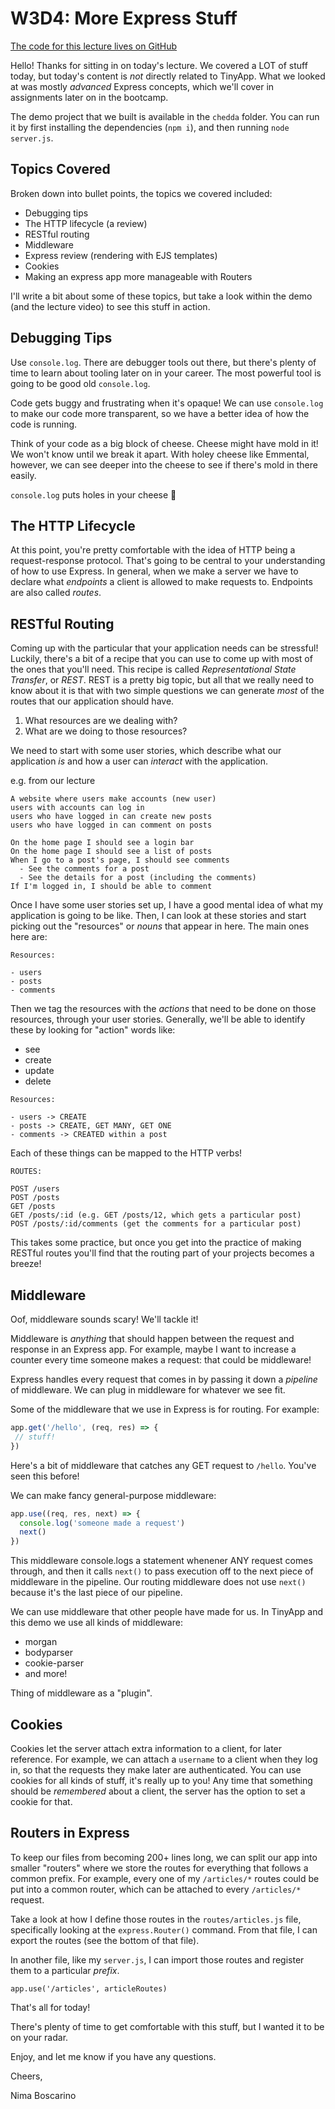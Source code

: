 # W3D4: More Express Stuff

[The code for this lecture lives on GitHub](https://github.com/NimaBoscarino/middleware-router-notes)

Hello! Thanks for sitting in on today's lecture. We covered a LOT of stuff today, but today's content is _not_ directly related to TinyApp. What we looked at was mostly _advanced_ Express concepts, which we'll cover in assignments later on in the bootcamp.

The demo project that we built is available in the `chedda` folder. You can run it by first installing the dependencies (`npm i`), and then running `node server.js`.

## Topics Covered

Broken down into bullet points, the topics we covered included:

- Debugging tips
- The HTTP lifecycle (a review)
- RESTful routing
- Middleware
- Express review (rendering with EJS templates)
- Cookies
- Making an express app more manageable with Routers

I'll write a bit about some of these topics, but take a look within the demo (and the lecture video) to see this stuff in action.

## Debugging Tips

Use `console.log`. There are debugger tools out there, but there's plenty of time to learn about tooling later on in your career. The most powerful tool is going to be good old `console.log`.

Code gets buggy and frustrating when it's opaque! We can use `console.log` to make our code more transparent, so we have a better idea of how the code is running.

Think of your code as a big block of cheese. Cheese might have mold in it! We won't know until we break it apart. With holey cheese like Emmental, however, we can see deeper into the cheese to see if there's mold in there easily.

`console.log` puts holes in your cheese 🧀

## The HTTP Lifecycle

At this point, you're pretty comfortable with the idea of HTTP being a request-response protocol. That's going to be central to your understanding of how to use Express. In general, when we make a server we have to declare what *endpoints* a client is allowed to make requests to. Endpoints are also called *routes*.

## RESTful Routing

Coming up with the particular that your application needs can be stressful! Luckily, there's a bit of a recipe that you can use to come up with most of the ones that you'll need. This recipe is called *Representational State Transfer*, or _REST_. REST is a pretty big topic, but all that we really need to know about it is that with two simple questions we can generate _most_ of the routes that our application should have.

1. What resources are we dealing with?
2. What are we doing to those resources?

We need to start with some user stories, which describe what our application _is_ and how a user can _interact_ with the application.

e.g. from our lecture

```
A website where users make accounts (new user)
users with accounts can log in
users who have logged in can create new posts
users who have logged in can comment on posts

On the home page I should see a login bar
On the home page I should see a list of posts
When I go to a post's page, I should see comments
  - See the comments for a post
  - See the details for a post (including the comments)
If I'm logged in, I should be able to comment
```

Once I have some user stories set up, I have a good mental idea of what my application is going to be like. Then, I can look at these stories and start picking out the "resources" or _nouns_ that appear in here. The main ones here are:

```
Resources:

- users
- posts
- comments
```

Then we tag the resources with the _actions_ that need to be done on those resources, through your user stories. Generally, we'll be able to identify these by looking for "action" words like: 

- see
- create
- update
- delete

```
Resources:

- users -> CREATE
- posts -> CREATE, GET MANY, GET ONE
- comments -> CREATED within a post
```

Each of these things can be mapped to the HTTP verbs!

```
ROUTES:

POST /users
POST /posts
GET /posts
GET /posts/:id (e.g. GET /posts/12, which gets a particular post)
POST /posts/:id/comments (get the comments for a particular post)
```

This takes some practice, but once you get into the practice of making RESTful routes you'll find that the routing part of your projects becomes a breeze!

## Middleware

Oof, middleware sounds scary! We'll tackle it!

Middleware is _anything_ that should happen between the request and response in an Express app. For example, maybe I want to increase a counter every time someone makes a request: that could be middleware!

Express handles every request that comes in by passing it down a _pipeline_ of middleware. We can plug in middleware for whatever we see fit.

Some of the middleware that we use in Express is for routing. For example:

```js
app.get('/hello', (req, res) => {
 // stuff!
})
```

Here's a bit of middleware that catches any GET request to `/hello`. You've seen this before!

We can make fancy general-purpose middleware:

```js
app.use((req, res, next) => {
  console.log('someone made a request')
  next()
})
```

This middleware console.logs a statement whenener ANY request comes through, and then it calls `next()` to pass execution off to the next piece of middleware in the pipeline. Our routing middleware does not use `next()` because it's the last piece of our pipeline.

We can use middleware that other people have made for us. In TinyApp and this demo we use all kinds of middleware:

- morgan
- bodyparser
- cookie-parser
- and more!

Thing of middleware as a "plugin".

## Cookies

Cookies let the server attach extra information to a client, for later reference. For example, we can attach a `username` to a client when they log in, so that the requests they make later are authenticated. You can use cookies for all kinds of stuff, it's really up to you! Any time that something should be _remembered_ about a client, the server has the option to set a cookie for that.

## Routers in Express

To keep our files from becoming 200+ lines long, we can split our app into smaller "routers" where we store the routes for everything that follows a common prefix. For example, every one of my `/articles/*` routes could be put into a common router, which can be attached to every `/articles/*` request.

Take a look at how I define those routes in the `routes/articles.js` file, specifically looking at the `express.Router()` command. From that file, I can export the routes (see the bottom of that file).

In another file, like my `server.js`, I can import those routes and register them to a particular _prefix_.

```
app.use('/articles', articleRoutes)
```

That's all for today!

There's plenty of time to get comfortable with this stuff, but I wanted it to be on your radar.

Enjoy, and let me know if you have any questions.

Cheers,

Nima Boscarino